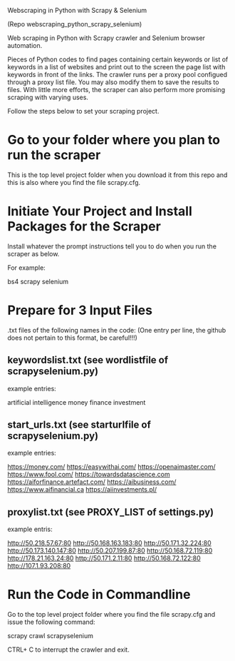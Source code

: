 Webscraping in Python with Scrapy & Selenium

(Repo webscraping_python_scrapy_selenium)

Web scraping in Python with Scrapy crawler and Selenium browser automation.

Pieces of Python codes to find pages containing certain keywords or list of keywords in a list of websites and  print out to the screen the page list with keywords in front of the links. The crawler runs per a proxy pool configued through a proxy list file. You may also modify them to save the results to files. With little more efforts, the scraper can also perform more promising scraping with varying uses.


Follow the steps below to set your scraping project.

Go to your folder where you plan to run the scraper
======================================================
This is the top level project folder when you download it from this repo and this is also where you find the file scrapy.cfg.


Initiate Your Project and Install Packages for the Scraper
===========================================================
Install whatever the prompt instructions tell you to do when you run the scraper as below.

For example:

bs4
scrapy
selenium 


Prepare for 3 Input Files
===========================
.txt files of the following names in the code: (One entry per line, the github does not pertain to this format, be careful!!!)

keywordslist.txt (see wordlistfile  of scrapyselenium.py)
---------------------------------------------------------------------
example entries:

artificial intelligence
money
finance
investment


start_urls.txt  (see starturlfile of scrapyselenium.py)
---------------------------------------------------------------
example entries:

https://money.com/
https://easywithai.com/
https://openaimaster.com/
https://www.fool.com/
https://towardsdatascience.com
https://aiforfinance.artefact.com/
https://aibusiness.com/
https://www.aifinancial.ca
https://aiinvestments.pl/


proxylist.txt  (see PROXY_LIST of settings.py)
----------------------------------------------------------
example entris:

http://50.218.57.67:80
http://50.168.163.183:80
http://50.171.32.224:80
http://50.173.140.147:80
http://50.207.199.87:80
http://50.168.72.119:80
http://178.21.163.24:80
http://50.171.2.11:80
http://50.168.72.122:80
http://107.1.93.208:80


Run the Code in Commandline
============================

Go to  the top level project folder where you find the file scrapy.cfg and issue the following command:

scrapy crawl scrapyselenium

CTRL+ C to interrupt the crawler and exit.


